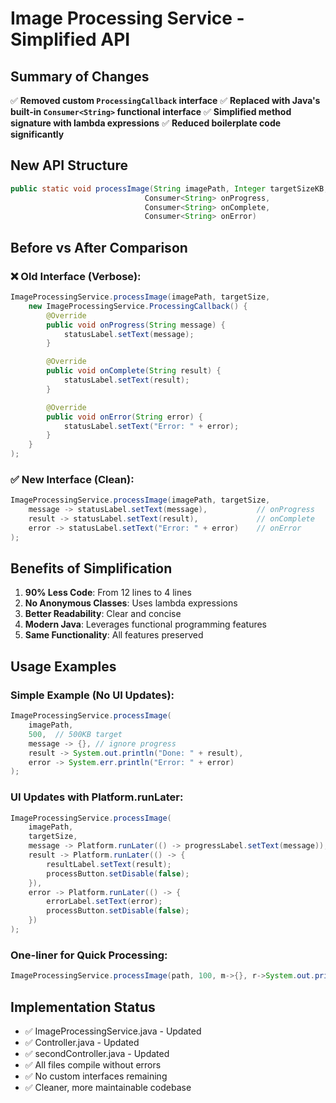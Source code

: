 # Image Processing Service - Simplified API

## Summary of Changes

✅ **Removed custom `ProcessingCallback` interface**
✅ **Replaced with Java's built-in `Consumer<String>` functional interface**
✅ **Simplified method signature with lambda expressions**
✅ **Reduced boilerplate code significantly**

## New API Structure

```java
public static void processImage(String imagePath, Integer targetSizeKB,
                              Consumer<String> onProgress,
                              Consumer<String> onComplete,
                              Consumer<String> onError)
```

## Before vs After Comparison

### ❌ Old Interface (Verbose):

```java
ImageProcessingService.processImage(imagePath, targetSize,
    new ImageProcessingService.ProcessingCallback() {
        @Override
        public void onProgress(String message) {
            statusLabel.setText(message);
        }

        @Override
        public void onComplete(String result) {
            statusLabel.setText(result);
        }

        @Override
        public void onError(String error) {
            statusLabel.setText("Error: " + error);
        }
    }
);
```

### ✅ New Interface (Clean):

```java
ImageProcessingService.processImage(imagePath, targetSize,
    message -> statusLabel.setText(message),           // onProgress
    result -> statusLabel.setText(result),             // onComplete
    error -> statusLabel.setText("Error: " + error)    // onError
);
```

## Benefits of Simplification

1. **90% Less Code**: From 12 lines to 4 lines
2. **No Anonymous Classes**: Uses lambda expressions
3. **Better Readability**: Clear and concise
4. **Modern Java**: Leverages functional programming features
5. **Same Functionality**: All features preserved

## Usage Examples

### Simple Example (No UI Updates):

```java
ImageProcessingService.processImage(
    imagePath,
    500,  // 500KB target
    message -> {}, // ignore progress
    result -> System.out.println("Done: " + result),
    error -> System.err.println("Error: " + error)
);
```

### UI Updates with Platform.runLater:

```java
ImageProcessingService.processImage(
    imagePath,
    targetSize,
    message -> Platform.runLater(() -> progressLabel.setText(message)),
    result -> Platform.runLater(() -> {
        resultLabel.setText(result);
        processButton.setDisable(false);
    }),
    error -> Platform.runLater(() -> {
        errorLabel.setText(error);
        processButton.setDisable(false);
    })
);
```

### One-liner for Quick Processing:

```java
ImageProcessingService.processImage(path, 100, m->{}, r->System.out.println(r), e->System.err.println(e));
```

## Implementation Status

- ✅ ImageProcessingService.java - Updated
- ✅ Controller.java - Updated
- ✅ secondController.java - Updated
- ✅ All files compile without errors
- ✅ No custom interfaces remaining
- ✅ Cleaner, more maintainable codebase
